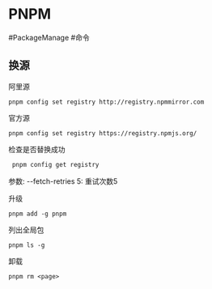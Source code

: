 # PNPM

#PackageManage #命令

## 换源
阿里源
 ```shell
pnpm config set registry http://registry.npmmirror.com
```
官方源
```shell
pnpm config set registry https://registry.npmjs.org/
```

检查是否替换成功
```sh
 pnpm config get registry
```
参数:
--fetch-retries 5: 重试次数5

升级

```shell
pnpm add -g pnpm
```

列出全局包

```shell
pnpm ls -g
```

卸载

```shell
pnpm rm <page>
```